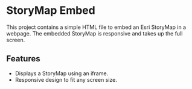 # StoryMap Embed

This project contains a simple HTML file to embed an Esri StoryMap in a webpage. The embedded StoryMap is responsive and takes up the full screen.

## Features
- Displays a StoryMap using an iframe.
- Responsive design to fit any screen size.

